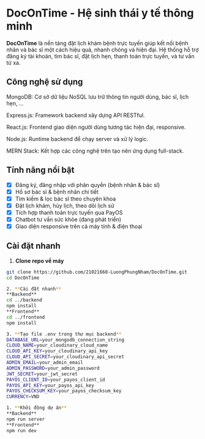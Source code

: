 # DocOnTime - Hệ sinh thái y tế thông minh

**DocOnTime** là nền tảng đặt lịch khám bệnh trực tuyến giúp kết nối bệnh nhân và bác sĩ một cách hiệu quả, nhanh chóng và hiện đại. Hệ thống hỗ trợ đăng ký tài khoản, tìm bác sĩ, đặt lịch hẹn, thanh toán trực tuyến, và tư vấn từ xa.

## Công nghệ sử dụng
MongoDB: Cơ sở dữ liệu NoSQL lưu trữ thông tin người dùng, bác sĩ, lịch hẹn, ...

Express.js: Framework backend xây dựng API RESTful.

React.js: Frontend giao diện người dùng tương tác hiện đại, responsive.

Node.js: Runtime backend để chạy server và xử lý logic.

MERN Stack: Kết hợp các công nghệ trên tạo nên ứng dụng full-stack.

## Tính năng nổi bật
- [x] Đăng ký, đăng nhập với phân quyền (bệnh nhân & bác sĩ)
- [x] Hồ sơ bác sĩ & bệnh nhân chi tiết
- [x] Tìm kiếm & lọc bác sĩ theo chuyên khoa
- [x] Đặt lịch khám, hủy lịch, theo dõi lịch sử
- [x] Tích hợp thanh toán trực tuyến qua PayOS
- [x] Chatbot tư vấn sức khỏe (đang phát triển)
- [x] Giao diện responsive trên cả máy tính & điện thoại

## Cài đặt nhanh
1. **Clone repo về máy**

```bash
git clone https://github.com/21021660-LuongPhungNham/DocOnTime.git
cd DocOnTime

2. **Cài đặt nhanh**
**Backend**
cd ../backend
npm install
**Frontend**
cd ../frontend
npm install

3. **Tạo file .env trong thư mục backend**
DATABASE_URL=your_mongodb_connection_string
CLOUD_NAME=your_cloudinary_cloud_name
CLOUD_API_KEY=your_cloudinary_api_key
CLOUD_API_SECRET=your_cloudinary_api_secret
ADMIN_EMAIL=your_admin_email
ADMIN_PASSWORD=your_admin_password
JWT_SECRET=your_jwt_secret
PAYOS_CLIENT_ID=your_payos_client_id
PAYOS_API_KEY=your_payos_api_key
PAYOS_CHECKSUM_KEY=your_payos_checksum_key
CURRENCY=VND

1. **Khởi động dự án**
**Backend**
npm run server
**Frontend**
npm run dev




